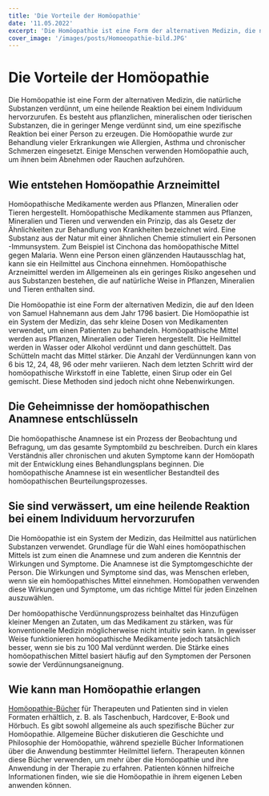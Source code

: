 ```yaml
---
title: 'Die Vorteile der Homöopathie'
date: '11.05.2022'
excerpt: 'Die Homöopathie ist eine Form der alternativen Medizin, die natürliche Substanzen verdünnt, um eine heilende Reaktion bei einem Individuum hervorzurufen.'
cover_image: '/images/posts/Homoeopathie-bild.JPG'
---
```

# Die Vorteile der Homöopathie

Die Homöopathie ist eine Form der alternativen Medizin, die natürliche Substanzen verdünnt, um eine heilende Reaktion bei einem Individuum hervorzurufen. Es besteht aus pflanzlichen, mineralischen oder tierischen Substanzen, die in geringer Menge verdünnt sind, um eine spezifische Reaktion bei einer Person zu erzeugen. Die Homöopathie wurde zur Behandlung vieler Erkrankungen wie Allergien, Asthma und chronischer Schmerzen eingesetzt. Einige Menschen verwenden Homöopathie auch, um ihnen beim Abnehmen oder Rauchen aufzuhören. 

## Wie entstehen Homöopathie Arzneimittel

Homöopathische Medikamente werden aus Pflanzen, Mineralien oder Tieren hergestellt. Homöopathische Medikamente stammen aus Pflanzen, Mineralien und Tieren und verwenden ein Prinzip, das als Gesetz der Ähnlichkeiten zur Behandlung von Krankheiten bezeichnet wird. Eine Substanz aus der Natur mit einer ähnlichen Chemie stimuliert ein Personen -Immunsystem. Zum Beispiel ist Cinchona das homöopathische Mittel gegen Malaria. Wenn eine Person einen glänzenden Hautausschlag hat, kann sie ein Heilmittel aus Cinchona einnehmen. Homöopathische Arzneimittel werden im Allgemeinen als ein geringes Risiko angesehen und aus Substanzen bestehen, die auf natürliche Weise in Pflanzen, Mineralien und Tieren enthalten sind.  

Die Homöopathie ist eine Form der alternativen Medizin, die auf den Ideen von Samuel Hahnemann aus dem Jahr 1796 basiert. Die Homöopathie ist ein System der Medizin, das sehr kleine Dosen von Medikamenten verwendet, um einen Patienten zu behandeln. Homöopathische Mittel werden aus Pflanzen, Mineralien oder Tieren hergestellt. Die Heilmittel werden in Wasser oder Alkohol verdünnt und dann geschüttelt. Das Schütteln macht das Mittel stärker. Die Anzahl der Verdünnungen kann von 6 bis 12, 24, 48, 96 oder mehr variieren.  Nach dem letzten Schritt wird der homöopathische Wirkstoff in eine Tablette, einen Sirup oder ein Gel gemischt. Diese Methoden sind jedoch nicht ohne Nebenwirkungen.

## Die Geheimnisse der homöopathischen Anamnese entschlüsseln

Die homöopathische Anamnese ist ein Prozess der Beobachtung und Befragung, um das gesamte Symptombild zu beschreiben. Durch ein klares Verständnis aller chronischen und akuten Symptome kann der Homöopath mit der Entwicklung eines Behandlungsplans beginnen. Die homöopathische Anamnese ist ein wesentlicher Bestandteil des homöopathischen Beurteilungsprozesses.

## Sie sind verwässert, um eine heilende Reaktion bei einem Individuum hervorzurufen

Die Homöopathie ist ein System der Medizin, das Heilmittel aus natürlichen Substanzen verwendet. Grundlage für die Wahl eines homöopathischen Mittels ist zum einen die Anamnese und zum anderen die Kenntnis der Wirkungen und Symptome. Die Anamnese ist die Symptomgeschichte der Person. Die Wirkungen und Symptome sind das, was Menschen erleben, wenn sie ein homöopathisches Mittel einnehmen. Homöopathen verwenden diese Wirkungen und Symptome, um das richtige Mittel für jeden Einzelnen auszuwählen.

Der homöopathische Verdünnungsprozess beinhaltet das Hinzufügen kleiner Mengen an Zutaten, um das Medikament zu stärken, was für konventionelle Medizin möglicherweise nicht intuitiv sein kann. In gewisser Weise funktionieren homöopathische Medikamente jedoch tatsächlich besser, wenn sie bis zu 100 Mal verdünnt werden. Die Stärke eines homöopathischen Mittel basiert häufig auf den Symptomen der Personen sowie der Verdünnungsaneignung. 

## Wie kann man Homöopathie erlangen

[Homöopathie-Bücher](https://www.naturmed.de/homoeopathie/) für Therapeuten und Patienten sind in vielen Formaten erhältlich, z. B. als Taschenbuch, Hardcover, E-Book und Hörbuch. Es gibt sowohl allgemeine als auch spezifische Bücher zur Homöopathie. Allgemeine Bücher diskutieren die Geschichte und Philosophie der Homöopathie, während spezielle Bücher Informationen über die Anwendung bestimmter Heilmittel liefern. Therapeuten können diese Bücher verwenden, um mehr über die Homöopathie und ihre Anwendung in der Therapie zu erfahren. Patienten können hilfreiche Informationen finden, wie sie die Homöopathie in ihrem eigenen Leben anwenden können.
